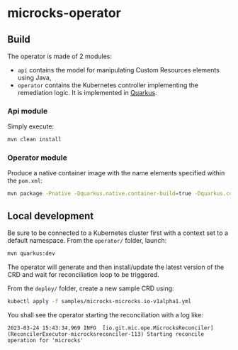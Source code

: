 # microcks-operator

## Build

The operator is made of 2 modules:

* `api` contains the model for manipulating Custom Resources elements using Java,
* `operator` contains the Kubernetes controller implementing the remediation logic. It is implemented in [Quarkus](https://www.quarkus.io).

### Api module

Simply execute:

```sh
mvn clean install
```

### Operator module

Produce a native container image with the name elements specified within the `pom.xml`:

```sh
mvn package -Pnative -Dquarkus.native.container-build=true -Dquarkus.container-image.build=true
```

## Local development

Be sure to be connected to a Kubernetes cluster first with a context set to a default namespace. 
From the `operator/` folder, launch:

```sh
mvn quarkus:dev
```

The operator will generate and then install/update the latest version of the CRD and wait for reconciliation loop to be triggered.

From the `deploy/` folder, create a new sample CRD using:

```sh
kubectl apply -f samples/microcks-microcks.io-v1alpha1.yml
```

You shall see the operator starting the reconciliation with a log like:

```
2023-03-24 15:43:34,969 INFO  [io.git.mic.ope.MicrocksReconciler] (ReconcilerExecutor-microcksreconciler-113) Starting reconcile operation for 'microcks' 
```